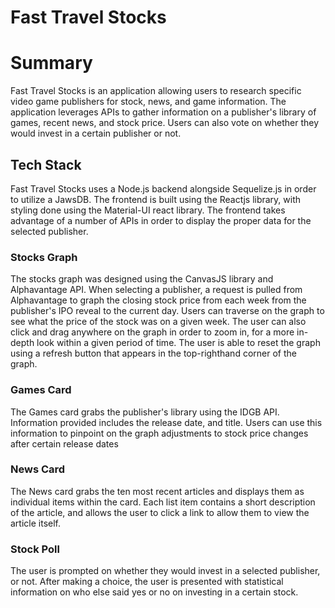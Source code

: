 # Fast Travel Stocks

# Summary
Fast Travel Stocks is an application allowing users to research specific video game publishers for stock, news, and game information. The application leverages APIs to gather information on a publisher's library of games, recent news, and stock price. Users can also vote on whether they would invest in a certain publisher or not.

## Tech Stack
Fast Travel Stocks uses a Node.js backend alongside Sequelize.js in order to utilize a JawsDB. The frontend is built using the Reactjs library, with styling done using the Material-UI react library. The frontend takes advantage of a number of APIs in order to display the proper data for the selected publisher.

### Stocks Graph
The stocks graph was designed using the CanvasJS library and Alphavantage API. When selecting a publisher, a request is pulled from Alphavantage to graph the closing stock price from each week from the publisher's IPO reveal to the current day. Users can traverse on the graph to see what the price of the stock was on a given week. The user can also click and drag anywhere on the graph in order to zoom in, for a more in-depth look within a given period of time. The user is able to reset the graph using a refresh button that appears in the top-righthand corner of the graph.

### Games Card
The Games card grabs the publisher's library using the IDGB API. Information provided includes the release date, and title. Users can use this information to pinpoint on the graph adjustments to stock price changes after certain release dates

### News Card
The News card grabs the ten most recent articles and displays them as individual items within the card. Each list item contains a short description of the article, and allows the user to click a link to allow them to view the article itself.

### Stock Poll
The user is prompted on whether they would invest in a selected publisher, or not. After making a choice, the user is presented with statistical information on who else said yes or no on investing in a certain stock.
